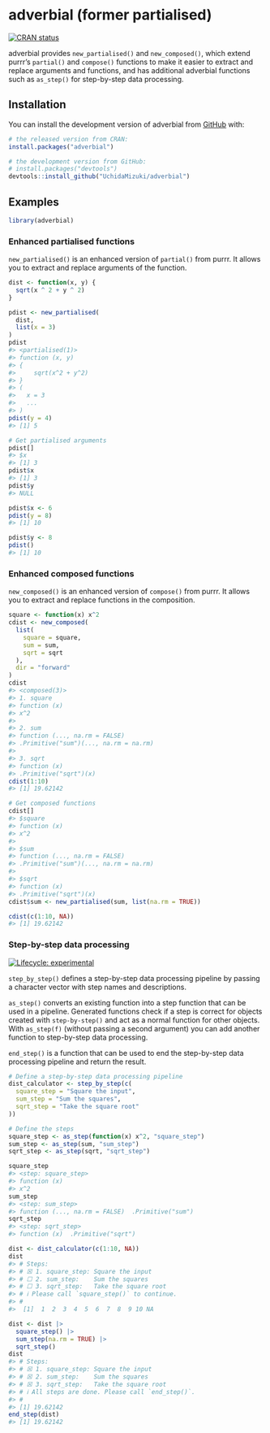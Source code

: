 
<!-- README.md is generated from README.Rmd. Please edit that file -->

# adverbial (former partialised)

<!-- badges: start -->

[![CRAN
status](https://www.r-pkg.org/badges/version/adverbial)](https://CRAN.R-project.org/package=adverbial)
<!-- badges: end -->

adverbial provides `new_partialised()` and `new_composed()`, which
extend purrr’s `partial()` and `compose()` functions to make it easier
to extract and replace arguments and functions, and has additional
adverbial functions such as `as_step()` for step-by-step data
processing.

## Installation

You can install the development version of adverbial from
[GitHub](https://github.com/) with:

``` r
# the released version from CRAN:
install.packages("adverbial")

# the development version from GitHub:
# install.packages("devtools")
devtools::install_github("UchidaMizuki/adverbial")
```

## Examples

``` r
library(adverbial)
```

### Enhanced partialised functions

`new_partialised()` is an enhanced version of `partial()` from purrr. It
allows you to extract and replace arguments of the function.

``` r
dist <- function(x, y) {
  sqrt(x ^ 2 + y ^ 2)
}

pdist <- new_partialised(
  dist,
  list(x = 3)
)
pdist
#> <partialised(1)>
#> function (x, y) 
#> {
#>     sqrt(x^2 + y^2)
#> }
#> (
#>   x = 3
#>   ...
#> )
pdist(y = 4)
#> [1] 5

# Get partialised arguments
pdist[]
#> $x
#> [1] 3
pdist$x
#> [1] 3
pdist$y
#> NULL

pdist$x <- 6
pdist(y = 8)
#> [1] 10

pdist$y <- 8
pdist()
#> [1] 10
```

### Enhanced composed functions

`new_composed()` is an enhanced version of `compose()` from purrr. It
allows you to extract and replace functions in the composition.

``` r
square <- function(x) x^2
cdist <- new_composed(
  list(
    square = square,
    sum = sum,
    sqrt = sqrt
  ),
  dir = "forward"
)
cdist
#> <composed(3)>
#> 1. square
#> function (x) 
#> x^2
#> 
#> 2. sum
#> function (..., na.rm = FALSE) 
#> .Primitive("sum")(..., na.rm = na.rm)
#> 
#> 3. sqrt
#> function (x) 
#> .Primitive("sqrt")(x)
cdist(1:10)
#> [1] 19.62142

# Get composed functions
cdist[]
#> $square
#> function (x) 
#> x^2
#> 
#> $sum
#> function (..., na.rm = FALSE) 
#> .Primitive("sum")(..., na.rm = na.rm)
#> 
#> $sqrt
#> function (x) 
#> .Primitive("sqrt")(x)
cdist$sum <- new_partialised(sum, list(na.rm = TRUE))

cdist(c(1:10, NA))
#> [1] 19.62142
```

### Step-by-step data processing

[![Lifecycle:
experimental](https://img.shields.io/badge/lifecycle-experimental-orange.svg)](https://lifecycle.r-lib.org/articles/stages.html#experimental)

`step_by_step()` defines a step-by-step data processing pipeline by
passing a character vector with step names and descriptions.

`as_step()` converts an existing function into a step function that can
be used in a pipeline. Generated functions check if a step is correct
for objects created with `step-by-step()` and act as a normal function
for other objects. With `as_step(f)` (without passing a second argument)
you can add another function to step-by-step data processing.

`end_step()` is a function that can be used to end the step-by-step data
processing pipeline and return the result.

``` r
# Define a step-by-step data processing pipeline
dist_calculator <- step_by_step(c(
  square_step = "Square the input",
  sum_step = "Sum the squares",
  sqrt_step = "Take the square root"
))

# Define the steps
square_step <- as_step(function(x) x^2, "square_step")
sum_step <- as_step(sum, "sum_step")
sqrt_step <- as_step(sqrt, "sqrt_step")

square_step
#> <step: square_step>
#> function (x) 
#> x^2
sum_step
#> <step: sum_step>
#> function (..., na.rm = FALSE)  .Primitive("sum")
sqrt_step
#> <step: sqrt_step>
#> function (x)  .Primitive("sqrt")

dist <- dist_calculator(c(1:10, NA))
dist
#> # Steps:
#> # ☒ 1. square_step: Square the input
#> # ☐ 2. sum_step:    Sum the squares
#> # ☐ 3. sqrt_step:   Take the square root
#> # ℹ Please call `square_step()` to continue.
#> #
#>  [1]  1  2  3  4  5  6  7  8  9 10 NA

dist <- dist |> 
  square_step() |> 
  sum_step(na.rm = TRUE) |>
  sqrt_step()
dist
#> # Steps:
#> # ☒ 1. square_step: Square the input
#> # ☒ 2. sum_step:    Sum the squares
#> # ☒ 3. sqrt_step:   Take the square root
#> # ℹ All steps are done. Please call `end_step()`.
#> #
#> [1] 19.62142
end_step(dist)
#> [1] 19.62142
```
